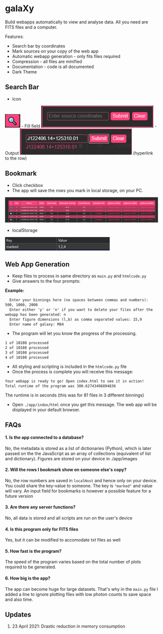 # galaXy
Build webapps automatically to view and analyse data. All you need are FITS files and a computer.

Features:
- Search bar by coordinates
- Mark sources on your copy of the web app
- Automatic webapp generation - only fits files required
- Compression - all files are minified
- Documentation - code is all documented
- Dark Theme

## Search Bar
- Icon
<img src="mag.png">
- Fill field
<img src="search.png">
- Output
<img src="result.png">
(hyperlink to the row)

## Bookmark
- Click checkbox
- The app will save the rows you mark in local storage, on your PC.

<img src="highlighting.png">

- localStorage

<img src="localstorage.png">

## Web App Generation
- Keep files to process in same directory as `main.py` and `htmlcode.py`
- Give answers to the four prompts:

**Example:**
```
  Enter your binnings here (no spaces between commas and numbers): 500, 1000, 2000
  Enter either 'y' or 'n' if you want to delete your files after the webapp has been generated: n
  Enter figure dimensions (l,b) as comma separated values: 15,9
  Enter name of galaxy: M84
 ```
 
- The program will let you know the progress of the processing.
```
1 of 10108 processed
2 of 10108 processed
3 of 10108 processed
4 of 10108 processed
```
- All styling and scripting is included in the `htmlcode.py` file
- Once the process is complete you will receive this message:
```
Your webapp is ready to go! Open index.html to see it in action!
Total runtime of the program was 300.62743496894836
```
The runtime is in seconds (this was for 81 files in 3 different binnings)

- Open `./app/index/html` once you get this message. The web app will be displayed in your default browser.

## FAQs
#### 1. Is the app connected to a database?
No, the metadata is stored as a list of dictionaries (Python), which is later passed on the the JavaScript as an array of collections (equivalent of list and dictionary). Figures are stored on your device in ./app/images

#### 2. Will the rows I bookmark show on someone else's copy?
No, the row numbers are saved in `localHost` and hence only on your device. You could share the key-value to someone. The key is `"marked"` and value will vary.
An input field for bookmarks is however a possible feature for a future version

#### 3. Are there any server functions?
No, all data is stored and all scripts are run on the user's device

#### 4. Is this program only for FITS files
Yes, but it can be modified to accomodate txt files as well

#### 5. How fast is the program?
The speed of the program varies based on the total number of plots required to be generated.

#### 6. How big is the app?
The app can become huge for large datasets. That's why in the `main.py` file I added a line to ignore plotting files with low photon counts to save space and also time.

## Updates
1. 23 April 2021: Drastic reduction in memory consumption
